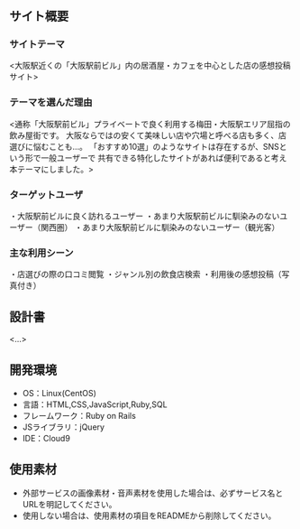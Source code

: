 # <ekibiru-club>

## サイト概要
### サイトテーマ
<大阪駅近くの「大阪駅前ビル」内の居酒屋・カフェを中心とした店の感想投稿サイト>

### テーマを選んだ理由
<通称「大阪駅前ビル」プライベートで良く利用する梅田・大阪駅エリア屈指の飲み屋街です。
大阪ならではの安くて美味しい店や穴場と呼べる店も多く、店選びに悩むことも…。
「おすすめ10選」のようなサイトは存在するが、SNSという形で一般ユーザーで
共有できる特化したサイトがあれば便利であると考え本テーマにしました。>

### ターゲットユーザ
・大阪駅前ビルに良く訪れるユーザー
・あまり大阪駅前ビルに馴染みのないユーザー（関西圏）
・あまり大阪駅前ビルに馴染みのないユーザー（観光客）

### 主な利用シーン
・店選びの際の口コミ閲覧
・ジャンル別の飲食店検索
・利用後の感想投稿（写真付き）

## 設計書
<...>

## 開発環境
- OS：Linux(CentOS)
- 言語：HTML,CSS,JavaScript,Ruby,SQL
- フレームワーク：Ruby on Rails
- JSライブラリ：jQuery
- IDE：Cloud9

## 使用素材
- 外部サービスの画像素材・音声素材を使用した場合は、必ずサービス名とURLを明記してください。
- 使用しない場合は、使用素材の項目をREADMEから削除してください。